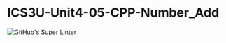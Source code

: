 # ICS3U-Unit4-05-CPP-Number_Add

[![GitHub's Super Linter](https://github.com/liam-fletcher1/ICS3U-Unit4-05-CPP-Number_Add/workflows/GitHub's%20Super%20Linter/badge.svg)](https://github.com/liam-fletcher1/ICS3U-Unit4-05-CPP-Number_Add/actions)
